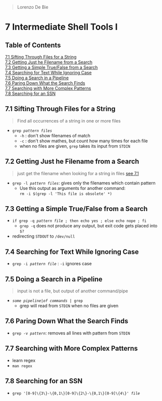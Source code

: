 > Lorenzo De Bie
# 7 Intermediate Shell Tools I
## Table of Contents
[7.1 Sifting Through Files for a String](#71-sifting-through-files-for-a-string)    
[7.2 Getting Just he Filename from a Search](#72-getting-just-he-filename-from-a-search)  
[7.3 Getting a Simple True/False from a Search](#73-getting-a-simple-truefalse-from-a-search)  
[7.4 Searching for Text While Ignoring Case](#74-searching-for-text-while-ignoring-case)  
[7.5 Doing a Search in a Pipeline](#75-doing-a-search-in-a-pipeline)  
[7.6 Paring Down What the Search Finds](#76-paring-down-what-the-search-finds)  
[7.7 Searching with More Complex Patterns](#77-searching-with-more-complex-patterns)  
[7.8 Searching for an SSN](#78-searching-for-an-ssn)  

## 7.1 Sifting Through Files for a String
> Find all occurrences of a string in one or more files
* `grep `*`pattern files`*
  * `-h` : don't show filenames of match
  * `-c` : don't show mathes, but count how many times for each file
  * when no files are given, `grep` takes its input from `STDIN`

## 7.2 Getting Just he Filename from a Search
> just get the filename when looking for a string in files [see 7.1](#71-sifting-through-files-for-a-string)
* `grep -l `*`pattern files`*: gives only the filenames which contain pattern
  * Use this output as arguments for another command:  
  `rm -i $(grep -l 'This file is obsolete' *)`

## 7.3 Getting a Simple True/False from a Search
* `if grep -q `*`pattern file`*` ; then echo yes ; else echo nope ; fi`
  * `grep -q` does not produce any output, but exit code gets placed into `$?`
* redirecting `STDOUT` to `/dev/null`

## 7.4 Searching for Text While Ignoring Case
* `grep -i `*`pattern file`* : `-i` ignores case

## 7.5 Doing a Search in a Pipeline
> input is not a file, but output of another command/pipe
* *`some pipeline`*` | `*`of commands`*` | grep`
  * grep will read from `STDIN` when no files are given

## 7.6 Paring Down What the Search Finds
* `grep -v `*`pattern`*: removes all lines with pattern from `STDIN`

## 7.7 Searching with More Complex Patterns
* learn regex
* `man regex`

## 7.8 Searching for an SSN
* `grep '[0-9]\{3\}-\{0,1\}[0-9]\{2\}-\{0,1\}[0-9]\{4\}' `*`file`*